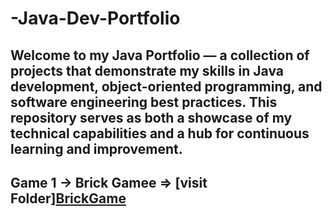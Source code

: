 # -Java-Dev-Portfolio
## Welcome to my Java Portfolio — a collection of projects that demonstrate my skills in Java development, object-oriented programming, and software engineering best practices. This repository serves as both a showcase of my technical capabilities and a hub for continuous learning and improvement.

## Game 1 ->   Brick Gamee =>   [visit Folder][BrickGame](https://github.com/Code-Eagl/-Java-Dev-Portfolio/tree/c33875bc0c573915255b10ff7202171a1ddf28a8/BrickGame)
